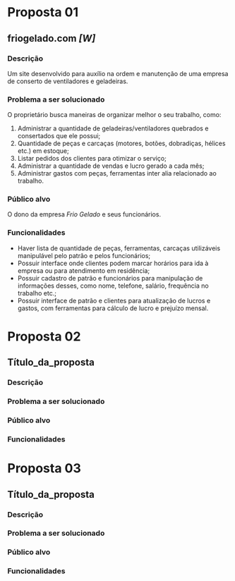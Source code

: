 # Proposta 01

## friogelado.com ***[W]***

### Descrição
Um site desenvolvido para auxílio na ordem e manutenção de uma empresa de conserto de ventiladores e geladeiras.

### Problema a ser solucionado
O proprietário busca maneiras de organizar melhor o seu trabalho, como:
1. Administrar a quantidade de geladeiras/ventiladores quebrados e consertados que ele possui;
1. Quantidade de peças e carcaças (motores, botões, dobradiças, hélices etc.) em estoque;
1. Listar pedidos dos clientes para otimizar o serviço;
1. Administrar a quantidade de vendas e lucro gerado a cada mês;
1. Administrar gastos com peças, ferramentas inter alia relacionado ao trabalho.

### Público alvo
O dono da empresa *Frio Gelado* e seus funcionários.

### Funcionalidades
* Haver lista de quantidade de peças, ferramentas, carcaças utilizáveis manipulável pelo patrão e pelos funcionários;
* Possuir interface onde clientes podem marcar horários para ida à empresa ou para atendimento em residência;
* Possuir cadastro de patrão e funcionários para manipulação de informações desses, como nome, telefone, salário, frequência no trabalho etc.;
* Possuir interface de patrão e clientes para atualização de lucros e gastos, com ferramentas para cálculo de lucro e prejuízo mensal.

# Proposta 02

## Título_da_proposta

### Descrição

### Problema a ser solucionado

### Público alvo

### Funcionalidades

# Proposta 03

## Título_da_proposta

### Descrição

### Problema a ser solucionado

### Público alvo

### Funcionalidades